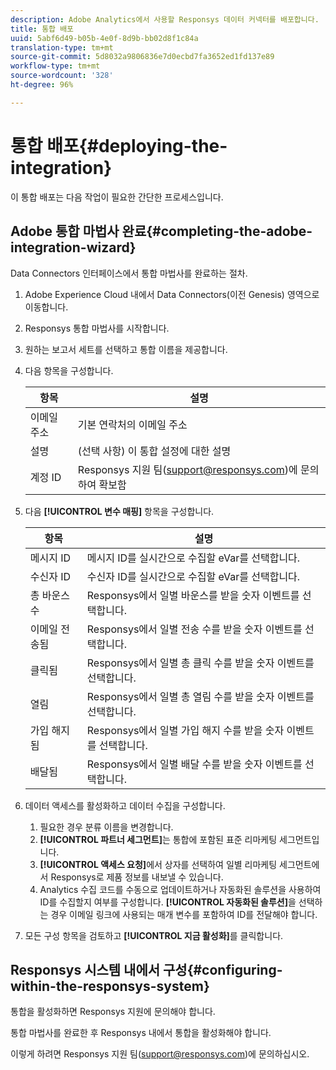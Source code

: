 ```yaml
---
description: Adobe Analytics에서 사용할 Responsys 데이터 커넥터를 배포합니다.
title: 통합 배포
uuid: 5abf6d49-b05b-4e0f-8d9b-bb02d8f1c84a
translation-type: tm+mt
source-git-commit: 5d8032a9806836e7d0ecbd7fa3652ed1fd137e89
workflow-type: tm+mt
source-wordcount: '328'
ht-degree: 96%

---
```



# 통합 배포{#deploying-the-integration}

이 통합 배포는 다음 작업이 필요한 간단한 프로세스입니다.

## Adobe 통합 마법사 완료{#completing-the-adobe-integration-wizard}

Data Connectors 인터페이스에서 통합 마법사를 완료하는 절차.

1. Adobe Experience Cloud 내에서 Data Connectors(이전 Genesis) 영역으로 이동합니다.
1. Responsys 통합 마법사를 시작합니다.
1. 원하는 보고서 세트를 선택하고 통합 이름을 제공합니다.
1. 다음 항목을 구성합니다.

   | 항목 | 설명 |
   |---|---|
   | 이메일 주소 | 기본 연락처의 이메일 주소 |
   | 설명 | (선택 사항) 이 통합 설정에 대한 설명 |
   | 계정 ID | Responsys 지원 팀(support@responsys.com)에 문의하여 확보함 |

1. 다음 **[!UICONTROL 변수 매핑]** 항목을 구성합니다.

   | 항목 | 설명 |
   |---|---|
   | 메시지 ID | 메시지 ID를 실시간으로 수집할 eVar를 선택합니다. |
   | 수신자 ID | 수신자 ID를 실시간으로 수집할 eVar를 선택합니다. |
   | 총 바운스 수 | Responsys에서 일별 바운스를 받을 숫자 이벤트를 선택합니다. |
   | 이메일 전송됨 | Responsys에서 일별 전송 수를 받을 숫자 이벤트를 선택합니다. |
   | 클릭됨 | Responsys에서 일별 총 클릭 수를 받을 숫자 이벤트를 선택합니다. |
   | 열림 | Responsys에서 일별 총 열림 수를 받을 숫자 이벤트를 선택합니다. |
   | 가입 해지됨 | Responsys에서 일별 가입 해지 수를 받을 숫자 이벤트를 선택합니다. |
   | 배달됨 | Responsys에서 일별 배달 수를 받을 숫자 이벤트를 선택합니다. |

1. 데이터 액세스를 활성화하고 데이터 수집을 구성합니다.
   1. 필요한 경우 분류 이름을 변경합니다.
   1. **[!UICONTROL 파트너 세그먼트]**&#x200B;는 통합에 포함된 표준 리마케팅 세그먼트입니다.
   1. **[!UICONTROL 액세스 요청]**&#x200B;에서 상자를 선택하여 일별 리마케팅 세그먼트에서 Responsys로 제품 정보를 내보낼 수 있습니다.
   1. Analytics 수집 코드를 수동으로 업데이트하거나 자동화된 솔루션을 사용하여 ID를 수집할지 여부를 구성합니다. **[!UICONTROL 자동화된 솔루션]**&#x200B;을 선택하는 경우 이메일 링크에 사용되는 매개 변수를 포함하여 ID를 전달해야 합니다.
1. 모든 구성 항목을 검토하고 **[!UICONTROL 지금 활성화]**&#x200B;를 클릭합니다.

## Responsys 시스템 내에서 구성{#configuring-within-the-responsys-system}

통합을 활성화하면 Responsys 지원에 문의해야 합니다.

통합 마법사를 완료한 후 Responsys 내에서 통합을 활성화해야 합니다.

이렇게 하려면 Responsys 지원 팀(support@responsys.com)에 문의하십시오.
